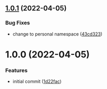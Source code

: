 ## [1.0.1](https://github.com/zcstarr/zksync-tax-helper/compare/1.0.0...1.0.1) (2022-04-05)


### Bug Fixes

* change to personal namespace ([43cd323](https://github.com/zcstarr/zksync-tax-helper/commit/43cd3237afaa4aece23c02fae83481aca82814ae))

# 1.0.0 (2022-04-05)


### Features

* initial commit ([1d22fac](https://github.com/zcstarr/zksync-tax-helper/commit/1d22fac18547a19524b38eefffe9df794f764c39))
